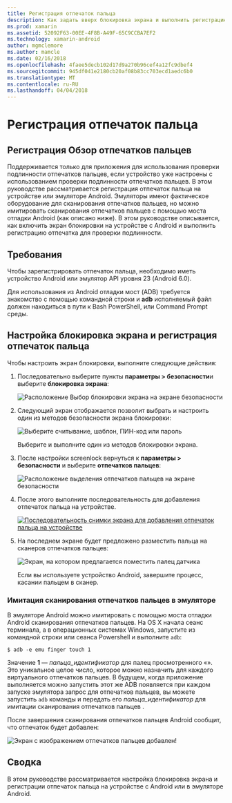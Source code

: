 ```yaml
---
title: Регистрация отпечаток пальца
description: Как задать вверх блокировка экрана и выполнить регистрацию отпечаток пальца на устройстве или эмуляторе Android.
ms.prod: xamarin
ms.assetid: 52092F63-00EE-4F8B-A49F-65C9CCBA7EF2
ms.technology: xamarin-android
author: mgmclemore
ms.author: mamcle
ms.date: 02/16/2018
ms.openlocfilehash: 4faee5decb102d17d9a270b96cef4a12fc9dbef4
ms.sourcegitcommit: 945df041e2180cb20af08b83cc703ecd1aedc6b0
ms.translationtype: MT
ms.contentlocale: ru-RU
ms.lasthandoff: 04/04/2018
---
```

# <a name="enrolling-a-fingerprint"></a>Регистрация отпечаток пальца

## <a name="enrolling-a-fingerprint-overview"></a>Регистрация Обзор отпечатков пальцев

Поддерживается только для приложения для использования проверки подлинности отпечатков пальцев, если устройство уже настроены с использованием проверки подлинности отпечатков пальцев. В этом руководстве рассматривается регистрация отпечаток пальца на устройстве или эмуляторе Android. Эмуляторы имеют фактическое оборудование для сканирования отпечатков пальцев, но можно имитировать сканирования отпечатков пальцев с помощью моста отладки Android (как описано ниже).  В этом руководстве описывается, как включить экран блокировки на устройстве с Android и выполнить регистрацию отпечатка для проверки подлинности.

## <a name="requirements"></a>Требования

Чтобы зарегистрировать отпечаток пальца, необходимо иметь устройство Android или эмулятор API уровня 23 (Android 6.0).

Для использования из Android отладки мост (ADB) требуется знакомство с помощью командной строки и **adb** исполняемый файл должен находиться в пути к Bash PowerShell, или Command Prompt среды.

## <a name="configuring-a-screen-lock-and-enrolling-a-fingerprint"></a>Настройка блокировка экрана и регистрация отпечаток пальца 

Чтобы настроить экран блокировки, выполните следующие действия:

1. Последовательно выберите пункты **параметры > безопасности**и выберите **блокировка экрана**:

    ![Расположение Выбор блокировки экрана на экране безопасности](enrolling-fingerprint-images/testing-01.png)

2. Следующий экран отображается позволит выбрать и настроить один из методов безопасности экрана блокировки: 

    ![Выберите считывание, шаблон, ПИН-код или пароль](enrolling-fingerprint-images/testing-02.png)

   Выберите и выполните один из методов блокировки экрана.

3. После настройки screenlock вернуться к **параметры > безопасности** и выберите **отпечатков пальцев**:

    ![Расположение выделения отпечатков пальцев на экране безопасности](enrolling-fingerprint-images/testing-03.png)

4. После этого выполните последовательность для добавления отпечаток пальца на устройстве.

    [![Последовательность снимки экрана для добавления отпечаток пальца на устройстве](enrolling-fingerprint-images/testing-04-sml.png)](enrolling-fingerprint-images/testing-04.png#lightbox)

5. На последнем экране будет предложено разместить пальца на сканеров отпечатков пальцев: 

    ![Экран, на котором предлагается поместить палец датчика](enrolling-fingerprint-images/testing-05.png)

    Если вы используете устройство Android, завершите процесс, касании пальцем в сканер. 
    
    
### <a name="simulating-a-fingerprint-scan-on-the-emulator"></a>Имитация сканирования отпечатков пальцев в эмуляторе

В эмуляторе Android можно имитировать с помощью моста отладки Android сканирования отпечатков пальцев. На OS X начала сеанс терминала, а в операционных системах Windows, запустите из командной строки или сеанса Powershell и выполните `adb`:

```shell
$ adb -e emu finger touch 1
```

Значение **1** — _пальца\_идентификатор_ для палец просмотренного «». Это уникальное целое число, которое можно назначить для каждого виртуального отпечатков пальцев. В будущем, когда приложение выполняется можно запустить этот же ADB появляется при каждом запуске эмулятора запрос для отпечатков пальцев, вы можете запустить `adb` команды и передать его _пальца\_идентификатор_ для имитации сканирования отпечатков пальцев .

После завершения сканирования отпечатков пальцев Android сообщит, что отпечаток будет добавлен:  

![Экран с изображением отпечатков пальцев добавлен!](enrolling-fingerprint-images/testing-06.png)

## <a name="summary"></a>Сводка 

В этом руководстве рассматривается настройка блокировка экрана и регистрации отпечаток пальца на устройстве с Android или в эмуляторе Android. 

